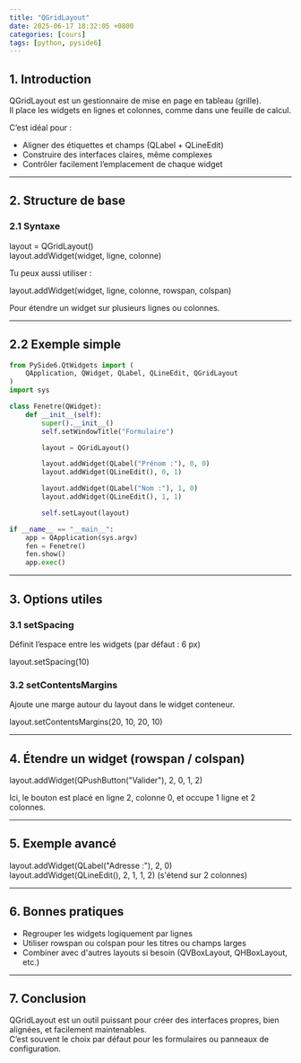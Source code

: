 ```yaml
---
title: "QGridLayout"
date: 2025-06-17 18:32:05 +0800
categories: [cours]
tags: [python, pyside6]
---
```



## 1. Introduction

QGridLayout est un gestionnaire de mise en page en tableau (grille).  
Il place les widgets en lignes et colonnes, comme dans une feuille de calcul.

C’est idéal pour :

- Aligner des étiquettes et champs (QLabel + QLineEdit)
- Construire des interfaces claires, même complexes
- Contrôler facilement l’emplacement de chaque widget

---

## 2. Structure de base

### 2.1 Syntaxe

layout = QGridLayout()  
layout.addWidget(widget, ligne, colonne)

Tu peux aussi utiliser :

layout.addWidget(widget, ligne, colonne, rowspan, colspan)

Pour étendre un widget sur plusieurs lignes ou colonnes.

---

## 2.2 Exemple simple

```python
from PySide6.QtWidgets import (
    QApplication, QWidget, QLabel, QLineEdit, QGridLayout
)
import sys

class Fenetre(QWidget):
    def __init__(self):
        super().__init__()
        self.setWindowTitle("Formulaire")

        layout = QGridLayout()

        layout.addWidget(QLabel("Prénom :"), 0, 0)
        layout.addWidget(QLineEdit(), 0, 1)

        layout.addWidget(QLabel("Nom :"), 1, 0)
        layout.addWidget(QLineEdit(), 1, 1)

        self.setLayout(layout)

if __name__ == "__main__":
    app = QApplication(sys.argv)
    fen = Fenetre()
    fen.show()
    app.exec()
```

---

## 3. Options utiles

### 3.1 setSpacing

Définit l’espace entre les widgets (par défaut : 6 px)

layout.setSpacing(10)

### 3.2 setContentsMargins

Ajoute une marge autour du layout dans le widget conteneur.

layout.setContentsMargins(20, 10, 20, 10)

---

## 4. Étendre un widget (rowspan / colspan)

layout.addWidget(QPushButton("Valider"), 2, 0, 1, 2)

Ici, le bouton est placé en ligne 2, colonne 0, et occupe 1 ligne et 2 colonnes.

---

## 5. Exemple avancé

layout.addWidget(QLabel("Adresse :"), 2, 0)  
layout.addWidget(QLineEdit(), 2, 1, 1, 2)  (s'étend sur 2 colonnes)

---

## 6. Bonnes pratiques

- Regrouper les widgets logiquement par lignes
- Utiliser rowspan ou colspan pour les titres ou champs larges
- Combiner avec d'autres layouts si besoin (QVBoxLayout, QHBoxLayout, etc.)

---

## 7. Conclusion

QGridLayout est un outil puissant pour créer des interfaces propres, bien alignées, et facilement maintenables.  
C’est souvent le choix par défaut pour les formulaires ou panneaux de configuration.

